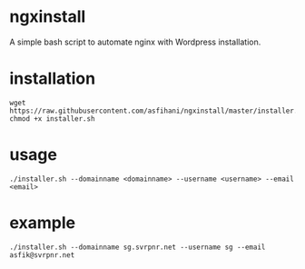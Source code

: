# ngxinstall
A simple bash script to automate nginx with Wordpress installation.

# installation
```
wget https://raw.githubusercontent.com/asfihani/ngxinstall/master/installer.sh
chmod +x installer.sh
```
# usage
`./installer.sh --domainname <domainname> --username <username> --email <email>`

# example
`./installer.sh --domainname sg.svrpnr.net --username sg --email asfik@svrpnr.net`
